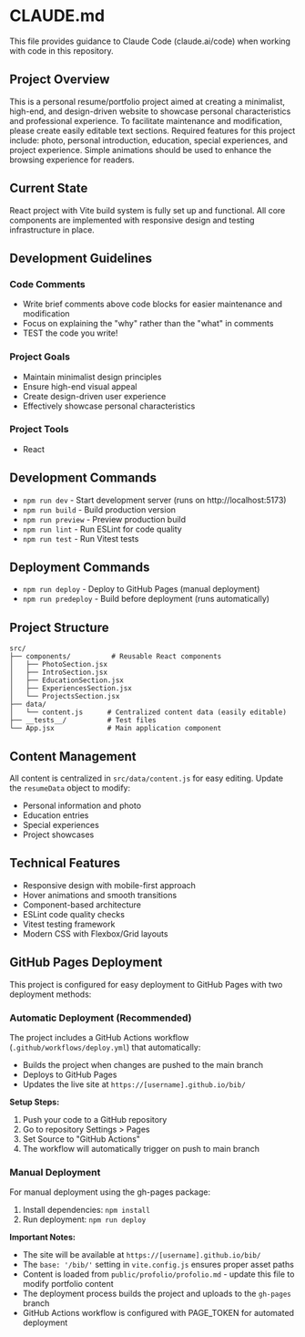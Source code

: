 # CLAUDE.md

This file provides guidance to Claude Code (claude.ai/code) when working with code in this repository.

## Project Overview

This is a personal resume/portfolio project aimed at creating a minimalist, high-end, and design-driven website to showcase personal characteristics and professional experience. 
To facilitate maintenance and modification, please create easily editable text sections. Required features for this project include: photo, personal introduction, education, special experiences, and project experience. Simple animations should be used to enhance the browsing experience for readers.

## Current State

React project with Vite build system is fully set up and functional. All core components are implemented with responsive design and testing infrastructure in place.

## Development Guidelines

### Code Comments
- Write brief comments above code blocks for easier maintenance and modification
- Focus on explaining the "why" rather than the "what" in comments
- TEST the code you write!

### Project Goals
- Maintain minimalist design principles
- Ensure high-end visual appeal
- Create design-driven user experience
- Effectively showcase personal characteristics

### Project Tools
- React

## Development Commands

- `npm run dev` - Start development server (runs on http://localhost:5173)
- `npm run build` - Build production version
- `npm run preview` - Preview production build
- `npm run lint` - Run ESLint for code quality
- `npm run test` - Run Vitest tests

## Deployment Commands

- `npm run deploy` - Deploy to GitHub Pages (manual deployment)
- `npm run predeploy` - Build before deployment (runs automatically)

## Project Structure

```
src/
├── components/          # Reusable React components
│   ├── PhotoSection.jsx
│   ├── IntroSection.jsx
│   ├── EducationSection.jsx
│   ├── ExperiencesSection.jsx
│   └── ProjectsSection.jsx
├── data/
│   └── content.js      # Centralized content data (easily editable)
├── __tests__/          # Test files
└── App.jsx             # Main application component
```

## Content Management

All content is centralized in `src/data/content.js` for easy editing. Update the `resumeData` object to modify:
- Personal information and photo
- Education entries
- Special experiences
- Project showcases

## Technical Features

- Responsive design with mobile-first approach
- Hover animations and smooth transitions
- Component-based architecture
- ESLint code quality checks
- Vitest testing framework
- Modern CSS with Flexbox/Grid layouts

## GitHub Pages Deployment

This project is configured for easy deployment to GitHub Pages with two deployment methods:

### Automatic Deployment (Recommended)

The project includes a GitHub Actions workflow (`.github/workflows/deploy.yml`) that automatically:
- Builds the project when changes are pushed to the main branch
- Deploys to GitHub Pages
- Updates the live site at `https://[username].github.io/bib/`

**Setup Steps:**
1. Push your code to a GitHub repository
2. Go to repository Settings > Pages
3. Set Source to "GitHub Actions"
4. The workflow will automatically trigger on push to main branch

### Manual Deployment

For manual deployment using the gh-pages package:

1. Install dependencies: `npm install`
2. Run deployment: `npm run deploy`

**Important Notes:**
- The site will be available at `https://[username].github.io/bib/`
- The `base: '/bib/'` setting in `vite.config.js` ensures proper asset paths
- Content is loaded from `public/profolio/profolio.md` - update this file to modify portfolio content
- The deployment process builds the project and uploads to the `gh-pages` branch
- GitHub Actions workflow is configured with PAGE_TOKEN for automated deployment